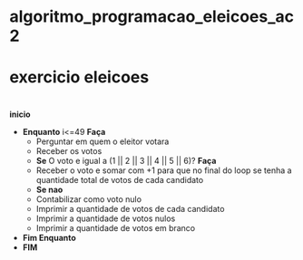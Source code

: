 # algoritmo_programacao_eleicoes_ac2
# exercicio eleicoes
#
**inicio**
   - **Enquanto** i<=49 **Faça**
     - Perguntar em quem o eleitor votara
     - Receber os votos
      - **Se** O voto e igual a (1 || 2 || 3 || 4 || 5 || 6)? **Faça**
      - Receber o voto e somar com +1 para que no final do loop se tenha a quantidade total de votos de cada candidato
      - **Se nao**
      - Contabilizar como voto nulo
     - Imprimir a quantidade de votos de cada candidato
     - Imprimir a quantidade de votos nulos
     - Imprimir a quantidade de votos em branco
   - **Fim Enquanto**
- **FIM**
